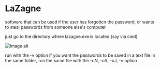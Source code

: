 # LaZagne
software that can be used if the user has forgotten the password, or wants to steal passwords from
someone else's computer

just go to the directory where lazagne.exe is located (say via cmd)

![Image alt](https://github.com/{vanekplayy}/{pictures}/raw/{master}/{lazagne}/cd.png)

run with the -v option
if you want the passwords to be saved in a text file in the same folder, run the same file with the -oN, -oA, -oJ, -v option
